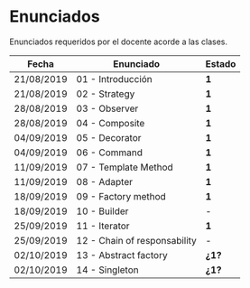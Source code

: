 # Enunciados

Enunciados requeridos por el docente acorde a las clases.


| Fecha | Enunciado | Estado |
| --------- | --------- | --------- |
| 21/08/2019 | 01 - Introducción | **1** |
| 21/08/2019 | 02 - Strategy | **1** |
| 28/08/2019 | 03 - Observer | **1** |
| 28/08/2019 | 04 - Composite | **1** |
| 04/09/2019 | 05 - Decorator | **1** |
| 04/09/2019 | 06 - Command | **1** |
| 11/09/2019 | 07 - Template Method | **1** |
| 11/09/2019 | 08 - Adapter | **1** |
| 18/09/2019 | 09 - Factory method | **1** |
| 18/09/2019 | 10 - Builder | - |
| 25/09/2019 | 11 - Iterator | **1** |
| 25/09/2019 | 12 - Chain of responsability | - |
| 02/10/2019 | 13 - Abstract factory | **¿1?** |
| 02/10/2019 | 14 - Singleton | **¿1?** |
